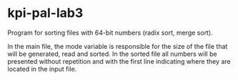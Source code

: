 # kpi-pal-lab3
Program for sorting files with 64-bit numbers (radix sort, merge sort).

In the main file, the mode variable is responsible for the size of the file that will be generated, read and sorted. In the sorted file all numbers will be presented without repetition and with the first line indicating where they are located in the input file.
